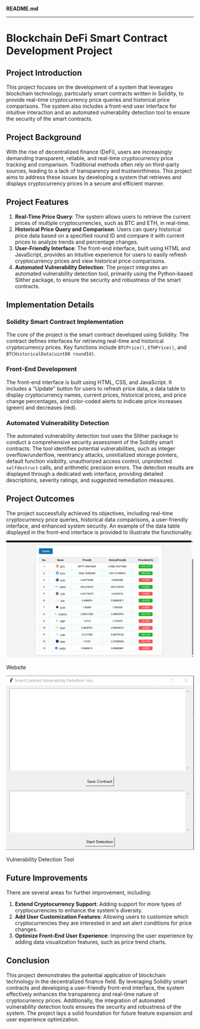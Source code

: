 **README.md**

---

# Blockchain DeFi Smart Contract Development Project

## Project Introduction

This project focuses on the development of a system that leverages blockchain technology, particularly smart contracts written in Solidity, to provide real-time cryptocurrency price queries and historical price comparisons. The system also includes a front-end user interface for intuitive interaction and an automated vulnerability detection tool to ensure the security of the smart contracts.

## Project Background

With the rise of decentralized finance (DeFi), users are increasingly demanding transparent, reliable, and real-time cryptocurrency price tracking and comparison. Traditional methods often rely on third-party sources, leading to a lack of transparency and trustworthiness. This project aims to address these issues by developing a system that retrieves and displays cryptocurrency prices in a secure and efficient manner.

## Project Features

1. **Real-Time Price Query**: The system allows users to retrieve the current prices of multiple cryptocurrencies, such as BTC and ETH, in real-time.
2. **Historical Price Query and Comparison**: Users can query historical price data based on a specified round ID and compare it with current prices to analyze trends and percentage changes.
3. **User-Friendly Interface**: The front-end interface, built using HTML and JavaScript, provides an intuitive experience for users to easily refresh cryptocurrency prices and view historical price comparisons.
4. **Automated Vulnerability Detection**: The project integrates an automated vulnerability detection tool, primarily using the Python-based Slither package, to ensure the security and robustness of the smart contracts.

## Implementation Details

### Solidity Smart Contract Implementation

The core of the project is the smart contract developed using Solidity. The contract defines interfaces for retrieving real-time and historical cryptocurrency prices. Key functions include `BTCPrice()`, `ETHPrice()`, and `BTCHistoricalData(uint80 roundId)`.

### Front-End Development

The front-end interface is built using HTML, CSS, and JavaScript. It includes a "Update" button for users to refresh price data, a data table to display cryptocurrency names, current prices, historical prices, and price change percentages, and color-coded alerts to indicate price increases (green) and decreases (red).

### Automated Vulnerability Detection

The automated vulnerability detection tool uses the Slither package to conduct a comprehensive security assessment of the Solidity smart contracts. The tool identifies potential vulnerabilities, such as integer overflow/underflow, reentrancy attacks, uninitialized storage pointers, default function visibility, unauthorized access control, unprotected `selfdestruct` calls, and arithmetic precision errors. The detection results are displayed through a dedicated web interface, providing detailed descriptions, severity ratings, and suggested remediation measures.

## Project Outcomes

The project successfully achieved its objectives, including real-time cryptocurrency price queries, historical data comparisons, a user-friendly interface, and enhanced system security. An example of the data table displayed in the front-end interface is provided to illustrate the functionality.

![real-time cryptocurrency price website](Website.png)

Website

![Smart Contract Vulnerability Detection Tool](DetectionTool.png)

Vulnerability Detection Tool

## Future Improvements

There are several areas for further improvement, including:

1. **Extend Cryptocurrency Support**: Adding support for more types of cryptocurrencies to enhance the system's diversity.
2. **Add User Customization Features**: Allowing users to customize which cryptocurrencies they are interested in and set alert conditions for price changes.
3. **Optimize Front-End User Experience**: Improving the user experience by adding data visualization features, such as price trend charts.

## Conclusion

This project demonstrates the potential application of blockchain technology in the decentralized finance field. By leveraging Solidity smart contracts and developing a user-friendly front-end interface, the system effectively enhances the transparency and real-time nature of cryptocurrency prices. Additionally, the integration of automated vulnerability detection tools ensures the security and robustness of the system. The project lays a solid foundation for future feature expansion and user experience optimization.
